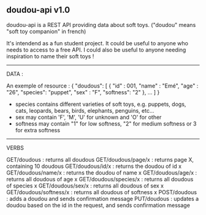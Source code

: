doudou-api v1.0
----------------

doudou-api is a REST API providing data about soft toys.
("doudou" means "soft toy companion" in french)

It's intendend as a fun student project.
It could be useful to anyone who needs to access to a free API.
I could also be useful to anyone needing inspiration to name their soft toys !

--------------------------
DATA :

An exemple of resource :
{ "doudous": [
   {    "id" : 001,
        "name" :  "Emé", 
        "age" : "26",
        "species": "puppet",
        "sex" : "F",
        "softness": "2"
    },
    ...
  ]
}

- species contains different varieties of soft toys, e.g. puppets, dogs, cats, leopards, bears, birds, elephants, penguins, etc...
- sex may contain 'F', 'M', 'U' for unknown and 'O' for other
- softness may contain "1" for low softness, "2" for medium softness or 3 for extra softness

---------------------
VERBS

GET/doudous : returns all doudous
GET/doudous/page/x : returns page X, containing 10 doudous
GET/doudous/id/x : returns the doudou of id x
GET/doudous/name/x : returns the doudou of name x
GET/doudous/age/x : returns all doudous of age x
GET/doudous/species/x : returns all doudous of species x
GET/doudous/sex/x : returns all doudous of sex x
GET/doudous/softness/x : returns all doudous of softness x
POST/doudous : adds a doudou and sends confirmation message
PUT/doudous : updates a doudou based on the id in the request, and sends confirmation message